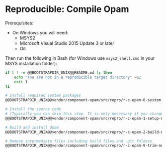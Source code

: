 # Reproducible: Compile Opam

Prerequisites:

* On Windows you will need:
  * MSYS2
  * Microsoft Visual Studio 2015 Update 3 or later
  * Git

Then run the following in Bash (for Windows use `msys2_shell.cmd` in your MSYS installation folder):

```bash
if [ ! -e @@BOOTSTRAPDIR_UNIX@@README.md ]; then
    echo "You are not in a reproducible target directory" >&2
    exit 1
fi

# Install required system packages
@@BOOTSTRAPDIR_UNIX@@vendor/component-opam/src/repro/r-c-opam-0-system.sh

# Install the source code
# (Typically you can skip this step. It is only necessary if you changed any of these scripts or don't have a complete reproducible directory)
@@BOOTSTRAPDIR_UNIX@@vendor/component-opam/src/repro/r-c-opam-1-setup-noargs.sh

# Build and install Opam
@@BOOTSTRAPDIR_UNIX@@vendor/component-opam/src/repro/r-c-opam-2-build-noargs.sh

# Remove intermediate files including build files and .git folders
@@BOOTSTRAPDIR_UNIX@@vendor/component-opam/src/repro/r-c-opam-9-trim-noargs.sh
```
